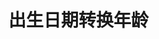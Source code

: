 # 出生日期转换年龄

<template>
  <demo :codeStr="str">
    {{birthday}}=>{{this.age}}
  </demo>
</template>

<script>
  import moment from 'moment'
  export default {
    data() {
      return {
        age:0,
        birthday:'1993-10-18',
        str: `
          <script>
          import moment from 'moment'
            export default {
              data() {
                return {
                  age:0,
                  birthday:'1993-10-18',
                }
              },
              created(){
                this.getAge(this.birthday)
              },
              methods: {
                getAge (birthday) {
                  const text = moment(birthday, 'YYYY-MM-DD').fromNow()
                  this.age = parseInt(text, 10)  // 注意：parseInt(string, radix);第二个参数不能省略，否则会报Lint错误
                  if (isNaN(this.age)) {
                    this.age = '未知'
                  }
                  console.log(this.age)
                  return this.age
                },
              }
            }
          <\/script>
        `
      }
    },
    created(){
      this.getAge(this.birthday)
    },
    methods: {
      getAge (birthday) {
        const text = moment(birthday, 'YYYY-MM-DD').fromNow()
        this.age = parseInt(text, 10)  // 注意：parseInt(string, radix);第二个参数不能省略，否则会报Lint错误
        if (isNaN(this.age)) {
          this.age = '未知'
        }
        console.log(this.age)
        return this.age
      },
    }
  }
</script>